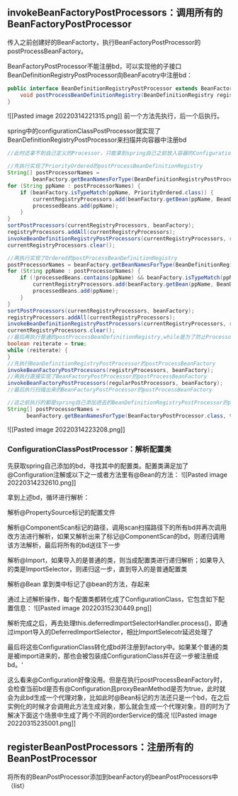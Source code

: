 ## invokeBeanFactoryPostProcessors：调用所有的BeanFactoryPostProcessor

传入之前创建好的BeanFactorty，执行BeanFactoryPostProcessor的postProcessBeanFactory。

BeanFactoryPostProcessor不能注册bd，可以实现他的子接口BeanDefinitionRegistryPostProcessor向BeanFacotry中注册bd：
```java
public interface BeanDefinitionRegistryPostProcessor extends BeanFactoryPostProcessor { 
    void postProcessBeanDefinitionRegistry(BeanDefinitionRegistry registry);
}
```
![[Pasted image 20220314221315.png]]
前一个方法先执行，后一个后执行。

spring中的configurationClassPostProcessor就实现了BeanDefinitionRegistryPostProcessor来扫描并向容器中注册bd

```java
//此时还拿不到自己定义的Processor，只能拿到spring自己之前放入容器的ConfigurationClassPostProcessor

//先执行实现了PriorityOrdered的postProcessBeanDefinitionRegistry
String[] postProcessorNames =
		beanFactory.getBeanNamesForType(BeanDefinitionRegistryPostProcessor.class, true, false);
for (String ppName : postProcessorNames) {
	if (beanFactory.isTypeMatch(ppName, PriorityOrdered.class)) {
		currentRegistryProcessors.add(beanFactory.getBean(ppName, BeanDefinitionRegistryPostProcessor.class));
		processedBeans.add(ppName);
	}
}
sortPostProcessors(currentRegistryProcessors, beanFactory);
registryProcessors.addAll(currentRegistryProcessors);
invokeBeanDefinitionRegistryPostProcessors(currentRegistryProcessors, registry);
currentRegistryProcessors.clear();

//再执行实现了Ordered的postProcessBeanDefinitionRegistry
postProcessorNames = beanFactory.getBeanNamesForType(BeanDefinitionRegistryPostProcessor.class, true, false);
for (String ppName : postProcessorNames) {
	if (!processedBeans.contains(ppName) && beanFactory.isTypeMatch(ppName, Ordered.class)) {
		currentRegistryProcessors.add(beanFactory.getBean(ppName, BeanDefinitionRegistryPostProcessor.class));
		processedBeans.add(ppName);
	}
}
sortPostProcessors(currentRegistryProcessors, beanFactory);
registryProcessors.addAll(currentRegistryProcessors);
invokeBeanDefinitionRegistryPostProcessors(currentRegistryProcessors, registry);
currentRegistryProcessors.clear();
//最后再执行普通的postProcessBeanDefinitionRegistry,while是为了防止Processor又注册了Processor类型的bd
boolean reiterate = true;  
while (reiterate) {
}
//先执行BeanDefinitionRegistryPostProcessor的postProcessBeanFactory
invokeBeanFactoryPostProcessors(registryProcessors, beanFactory);  
//再执行直接实现了BeanFactoryPostProcessor的postProcessBeanFactory 
invokeBeanFactoryPostProcessors(regularPostProcessors, beanFactory);
//最后执行扫描出来的BeanFactoryPostProcessor的postProcessBeanFactory 

//这之前执行的都是spring自己添加进去的BeanDefinitionRegistryPostProcessor的postProcessBeanDefinitionRegistry和postProcessBeanFactory来生成BeanPostProcessor，执行到这里时已经没有可以生成processor的的processor了，只剩下前面的processor生成的BeanFactoryPostProcessor（如scan出来的自己定义的那些），此时收集并执行他们
String[] postProcessorNames =  
      beanFactory.getBeanNamesForType(BeanFactoryPostProcessor.class, true, false);
```

![[Pasted image 20220314223208.png]]

### ConfigurationClassPostProcessor：解析配置类
先获取spring自己添加的bd，寻找其中的配置类。配置类满足加了@Configuration注解或以下之一或者方法里有@Bean的方法：
![[Pasted image 20220314232610.png]]

拿到上述bd，循环进行解析：

解析@PropertySource标记的配置文件

解析@ComponentScan标记的路径，调用scan扫描路径下的所有bd并再次调用改方法进行解析，如果又解析出来了标记@ComponentScan的bd，则递归调用该方法解析，最后将所有的bd送往下一步

解析@Import，如果导入的是普通的类，则当成配置类进行递归解析；如果导入的类是ImportSelector，则递归这一步，直到导入的是普通配置类

解析@Bean
拿到类中标记了@bean的方法，存起来

通过上述解析操作，每个配置类都转化成了ConfigurationClass，它包含如下配置信息：
![[Pasted image 20220315230449.png]]

解析完成之后，再去处理this.deferredImportSelectorHandler.process()，即通过import导入的DeferredImportSelector，相比ImportSelecotr延迟处理了

最后将这些ConfigurationClass转化成bd并注册到factory中。如果某个普通的类是被import进来的，那也会被包装成ConfigurationClass并在这一步被注册成bd。‘

这么看来@Configuration好像没用。但是在执行postProcessBeanFactory时，会检查当前bd是否有@Configuration且proxyBeanMethod是否为true，此时就会为此bd生成一个代理对象，比如此时@Bean标记的方法还只是一个bd，在之后实例化的时候才会调用此方法生成对象，那么就会生成一个代理对象，目的时为了解决下面这个场景中生成了两个不同的orderService的情况
![[Pasted image 20220315235001.png]]



## registerBeanPostProcessors：注册所有的BeanPostProcessor

将所有的BeanPostProcessor添加到beanFactory的beanPostProcessors中（list）